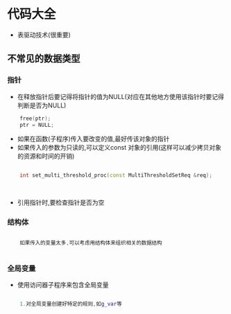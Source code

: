 # 代码大全

- 表驱动技术(很重要)
  
    
## 不常见的数据类型

### 指针

- 在释放指针后要记得将指针的值为NULL(对应在其他地方使用该指针时要记得判断是否为NULL)
```c
    free(ptr);
    ptr = NULL;
```

- 如果在函数(子程序)传入要改变的值,最好传该对象的指针
- 如果传入的参数为只读的,可以定义const 对象的引用(这样可以减少拷贝对象的资源和时间的开销)
```c++

    int set_multi_threshold_proc(const MultiThresholdSetReq &req);
    
    
```
- 引用指针时,要检查指针是否为空

### 结构体

```c++

    如果传入的变量太多,可以考虑用结构体来组织相关的数据结构
    
```

### 全局变量

- 使用访问器子程序来包含全局变量

```c++

    1.对全局变量创建好特定的规则,如g_var等
    
    
```